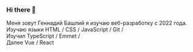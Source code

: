 ### Hi there 👋
Меня зовут Геннадий Башлий я изучаю веб-разработку с 2022 года.  
Изучаю языки HTML / CSS / JavaScript / Git /  
Изучил TypeScript / Emmet /  
Далее Vue / React

<!--
- 🔭 I’m currently working on ...
- 🌱 I’m currently learning ...
- 👯 I’m looking to collaborate on ...
- 🤔 I’m looking for help with ...
- 💬 Ask me about ...
- 📫 How to reach me: ...
- 😄 Pronouns: ...
- ⚡ Fun fact: ...
-->


